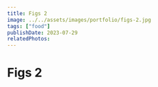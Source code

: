 ```yaml
---
title: Figs 2
image: ../../assets/images/portfolio/figs-2.jpg
tags: ["food"]
publishDate: 2023-07-29
relatedPhotos:
---
```

# Figs 2
